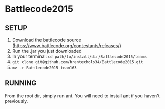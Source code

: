 Battlecode2015
==============

SETUP
------------

1. Download the battlecode source (https://www.battlecode.org/contestants/releases/)
2. Run the .jar you just downloaded
3. In your terminal: `cd path/to/install/dir/Battlecode2015/teams`
4. `git clone git@github.com/brentechols34/Battlecode2015.git`
5. `mv -r Battlecode2015 team163`

RUNNING
-------------
From the root dir, simply run ant. You will need to install ant if you haven't previously.
